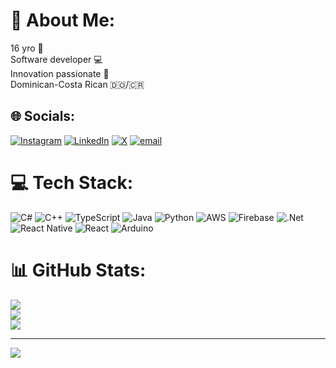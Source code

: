 # 💫 About Me:
16 yro 🎂<br>Software developer 💻<br>Innovation passionate 💛<br>Dominican-Costa Rican 🇩🇴/🇨🇷


## 🌐 Socials:
[![Instagram](https://img.shields.io/badge/Instagram-%23E4405F.svg?logo=Instagram&logoColor=white)](https://instagram.com/y.uniel) [![LinkedIn](https://img.shields.io/badge/LinkedIn-%230077B5.svg?logo=linkedin&logoColor=white)]([[https://linkedin.com/in/https://www.linkedin.com/in/yirber-yunier-ma%C3%B1on-893b95333?utm_source=share&utm_campaign=share_via&utm_content=profile&utm_medium=android_app](https://www.linkedin.com/in/yirber-yunier-ma%C3%B1on-893b95333?utm_source=share&utm_campaign=share_via&utm_content=profile&utm_medium=android_app)](https://www.linkedin.com/in/yirber-yunier-ma%C3%B1on-893b95333?utm_source=share&utm_campaign=share_via&utm_content=profile&utm_medium=android_app)) [![X](https://img.shields.io/badge/X-black.svg?logo=X&logoColor=white)](https://x.com/YunielDev) [![email](https://img.shields.io/badge/Email-D14836?logo=gmail&logoColor=white)](mailto:yunielherrera2008@gmail.com) 

# 💻 Tech Stack:
![C#](https://img.shields.io/badge/c%23-%23239120.svg?style=for-the-badge&logo=csharp&logoColor=white) ![C++](https://img.shields.io/badge/c++-%2300599C.svg?style=for-the-badge&logo=c%2B%2B&logoColor=white) ![TypeScript](https://img.shields.io/badge/typescript-%23007ACC.svg?style=for-the-badge&logo=typescript&logoColor=white) ![Java](https://img.shields.io/badge/java-%23ED8B00.svg?style=for-the-badge&logo=openjdk&logoColor=white) ![Python](https://img.shields.io/badge/python-3670A0?style=for-the-badge&logo=python&logoColor=ffdd54) ![AWS](https://img.shields.io/badge/AWS-%23FF9900.svg?style=for-the-badge&logo=amazon-aws&logoColor=white) ![Firebase](https://img.shields.io/badge/firebase-%23039BE5.svg?style=for-the-badge&logo=firebase) ![.Net](https://img.shields.io/badge/.NET-5C2D91?style=for-the-badge&logo=.net&logoColor=white) ![React Native](https://img.shields.io/badge/react_native-%2320232a.svg?style=for-the-badge&logo=react&logoColor=%2361DAFB) ![React](https://img.shields.io/badge/react-%2320232a.svg?style=for-the-badge&logo=react&logoColor=%2361DAFB) ![Arduino](https://img.shields.io/badge/-Arduino-00979D?style=for-the-badge&logo=Arduino&logoColor=white)
# 📊 GitHub Stats:
![](https://github-readme-stats.vercel.app/api?username=yvniel09&theme=dark&hide_border=false&include_all_commits=false&count_private=false)<br/>
![](https://nirzak-streak-stats.vercel.app/?user=yvniel09&theme=dark&hide_border=false)<br/>
![](https://github-readme-stats.vercel.app/api/top-langs/?username=yvniel09&theme=dark&hide_border=false&include_all_commits=false&count_private=false&layout=compact)

---
[![](https://visitcount.itsvg.in/api?id=yvniel09&icon=0&color=0)](https://visitcount.itsvg.in)

<!-- Proudly created with GPRM ( https://gprm.itsvg.in ) -->
